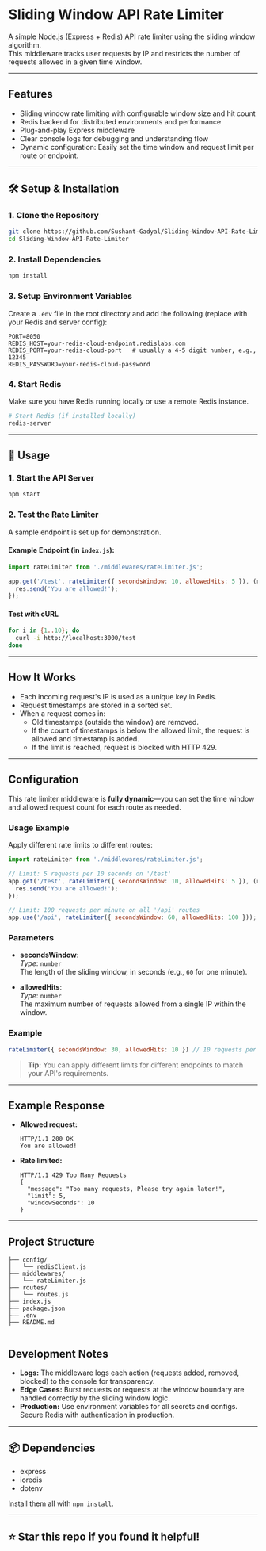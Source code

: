 # Sliding Window API Rate Limiter

A simple Node.js (Express + Redis) API rate limiter using the sliding window algorithm.  
This middleware tracks user requests by IP and restricts the number of requests allowed in a given time window.  


---

##  Features

- Sliding window rate limiting with configurable window size and hit count
- Redis backend for distributed environments and performance
- Plug-and-play Express middleware
- Clear console logs for debugging and understanding flow
- Dynamic configuration: Easily set the time window and request limit per route or endpoint.

---

## 🛠️ Setup & Installation

### 1. **Clone the Repository**

```bash
git clone https://github.com/Sushant-Gadyal/Sliding-Window-API-Rate-Limiter.git
cd Sliding-Window-API-Rate-Limiter
```

### 2. **Install Dependencies**

```bash
npm install
```

### 3. **Setup Environment Variables**

Create a `.env` file in the root directory and add the following (replace with your Redis and server config):

```env
PORT=8050
REDIS_HOST=your-redis-cloud-endpoint.redislabs.com
REDIS_PORT=your-redis-cloud-port   # usually a 4-5 digit number, e.g., 12345
REDIS_PASSWORD=your-redis-cloud-password
```

### 4. **Start Redis**

Make sure you have Redis running locally or use a remote Redis instance.

```bash
# Start Redis (if installed locally)
redis-server
```

---


## 🏃 Usage

### 1. **Start the API Server**

```bash
npm start
```

### 2. **Test the Rate Limiter**

A sample endpoint is set up for demonstration.

#### Example Endpoint (in `index.js`):

```js
import rateLimiter from './middlewares/rateLimiter.js';

app.get('/test', rateLimiter({ secondsWindow: 10, allowedHits: 5 }), (req, res) => {
  res.send('You are allowed!');
});
```

#### **Test with cURL**

```bash
for i in {1..10}; do
  curl -i http://localhost:3000/test
done
```


---

##  How It Works

- Each incoming request's IP is used as a unique key in Redis.
- Request timestamps are stored in a sorted set.
- When a request comes in:
  - Old timestamps (outside the window) are removed.
  - If the count of timestamps is below the allowed limit, the request is allowed and timestamp is added.
  - If the limit is reached, request is blocked with HTTP 429.

---
##  Configuration

This rate limiter middleware is **fully dynamic**—you can set the time window and allowed request count for each route as needed.

### Usage Example

Apply different rate limits to different routes:

```js
import rateLimiter from './middlewares/rateLimiter.js';

// Limit: 5 requests per 10 seconds on '/test'
app.get('/test', rateLimiter({ secondsWindow: 10, allowedHits: 5 }), (req, res) => {
  res.send('You are allowed!');
});

// Limit: 100 requests per minute on all '/api' routes
app.use('/api', rateLimiter({ secondsWindow: 60, allowedHits: 100 }));
```

### Parameters

- **secondsWindow**:  
  _Type_: `number`  
  The length of the sliding window, in seconds (e.g., `60` for one minute).

- **allowedHits**:  
  _Type_: `number`  
  The maximum number of requests allowed from a single IP within the window.

### Example

```js
rateLimiter({ secondsWindow: 30, allowedHits: 10 }) // 10 requests per 30 seconds
```

> **Tip:** You can apply different limits for different endpoints to match your API's requirements.
---

##  Example Response

- **Allowed request:**
  ```
  HTTP/1.1 200 OK
  You are allowed!
  ```
- **Rate limited:**
  ```
  HTTP/1.1 429 Too Many Requests
  {
    "message": "Too many requests, Please try again later!",
    "limit": 5,
    "windowSeconds": 10
  }
  ```

---

##  Project Structure

```
├── config/
│   └── redisClient.js
├── middlewares/
│   └── rateLimiter.js
├── routes/
│   └── routes.js
├── index.js
├── package.json
├── .env
├── README.md


```

##  Development Notes

- **Logs:** The middleware logs each action (requests added, removed, blocked) to the console for transparency.
- **Edge Cases:** Burst requests or requests at the window boundary are handled correctly by the sliding window logic.
- **Production:** Use environment variables for all secrets and configs. Secure Redis with authentication in production.

---

## 📦 Dependencies

- express
- ioredis
- dotenv

Install them all with `npm install`.

---

## ⭐️ Star this repo if you found it helpful!